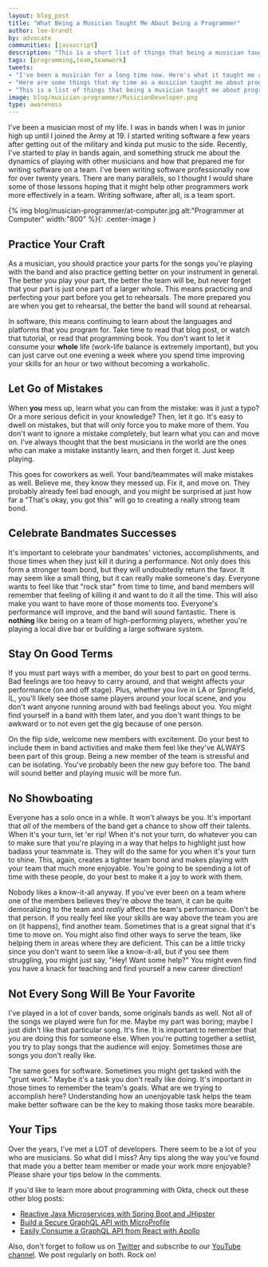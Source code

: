 ```yaml
---
layout: blog_post
title: "What Being a Musician Taught Me About Being a Programmer"
author: lee-brandt
by: advocate
communities: [javascript]
description: "This is a short list of things that being a musician taught me about being a programmer."
tags: [programming,team,teamwork]
tweets:
- "I've been a musician for a long time now. Here's what it taught me about being a programmer."
- "Here are some things that my time as a musician taught me about programming on a team"
- "This is a list of things that being a musician taught me about programming."
image: blog/musician-programmer/MusicianDeveloper.png
type: awareness
---
```


I've been a musician most of my life. I was in bands when I was in junior high up until I joined the Army at 19. I started writing software a few years after getting out of the military and kinda put music to the side. Recently, I've started to play in bands again, and something struck me about the dynamics of playing with other musicians and how that prepared me for writing software on a team. I've been writing software professionally now for over twenty years. There are many parallels, so I thought I would share some of those lessons hoping that it might help other programmers work more effectively in a team. Writing software, after all, is a team sport.

{% img blog/musician-programmer/at-computer.jpg alt:"Programmer at Computer" width:"800" %}{: .center-image }

## Practice Your Craft

As a musician, you should practice your parts for the songs you're playing with the band and also practice getting better on your instrument in general. The better you play your part, the better the team will be, but never forget that your part is just one part of a larger whole. This means practicing and perfecting your part before you get to rehearsals. The more prepared you are when you get to rehearsal, the better the band will sound at rehearsal. 

In software, this means continuing to learn about the languages and platforms that you program for. Take time to read that blog post, or watch that tutorial, or read that programming book. You don't want to let it consume your **whole** life (work-life balance is extremely important), but you can just carve out one evening a week where you spend time improving your skills for an hour or two without becoming a workaholic.

## Let Go of Mistakes

When **you** mess up, learn what you can from the mistake: was it just a typo? Or a more serious deficit in your knowledge? Then, let it go. It's easy to dwell on mistakes, but that will only force you to make more of them. You don't want to ignore a mistake completely, but learn what you can and move on. I've always thought that the best musicians in the world are the ones who can make a mistake instantly learn, and then forget it. Just keep playing.

This goes for coworkers as well. Your band/teammates will make mistakes as well. Believe me, they know they messed up. Fix it, and move on. They probably already feel bad enough, and you might be surprised at just how far a "That's okay, you got this" will go to creating a really strong team bond.

## Celebrate Bandmates Successes

It's important to celebrate your bandmates' victories, accomplishments, and those times when they just kill it during a performance. Not only does this form a stronger team bond, but they will undoubtedly return the favor. It may seem like a small thing, but it can really make someone's day. Everyone wants to feel like that "rock star" from time to time, and band members will remember that feeling of killing it and want to do it all the time. This will also make you want to have more of those moments too. Everyone's performance will improve, and the band will sound fantastic. There is **nothing** like being on a team of high-performing players, whether you're playing a local dive bar or building a large software system. 

## Stay On Good Terms

If you must part ways with a member, do your best to part on good terms. Bad feelings are too heavy to carry around, and that weight affects your performance (on and off stage). Plus, whether you live in LA or Springfield, IL, you'll likely see those same players around your local scene, and you don't want anyone running around with bad feelings about you. You might find yourself in a band with them later, and you don't want things to be awkward or to not even get the gig because of one person.

On the flip side, welcome new members with excitement. Do your best to include them in band activities and make them feel like they've ALWAYS been part of this group. Being a new member of the team is stressful and can be isolating. You've probably been the new guy before too. The band will sound better and playing music will be more fun.

## No Showboating

Everyone has a solo once in a while. It won't always be you. It's important that *all* of the members of the band get a chance to show off their talents. When it's your turn, let 'er rip! When it's not your turn, do whatever you can to make sure that you're playing in a way that helps to highlight just how badass your teammate is. They will do the same for you when it's your turn to shine. This, again, creates a tighter team bond and makes playing with your team that much more enjoyable. You're going to be spending a lot of time with these people, do your best to make it a joy to work with them.

Nobody likes a know-it-all anyway. If you've ever been on a team where one of the members believes they're *above* the team, it can be quite demoralizing to the team and *really* affect the team's performance. Don't be that person. If you really feel like your skills are way above the team you are on (it happens), find another team. Sometimes that is a great signal that it's time to move on. You might also find other ways to serve the team, like helping them in areas where they are deficient. This can be a little tricky since you don't want to seem like a know-it-all, but if you see them struggling, you might just say, "Hey! Want some help?" You might even find you have a knack for teaching and find yourself a new career direction!

## Not Every Song Will Be Your Favorite

I've played in a lot of cover bands, some originals bands as well. Not all of the songs we played were fun for me. Maybe my part was boring; maybe I just didn't like that particular song. It's fine. It is important to remember that you are doing this for someone else. When you're putting together a setlist, you try to play songs that the audience will enjoy. Sometimes those are songs you don't really like.

The same goes for software. Sometimes you might get tasked with the "grunt work." Maybe it's a task you don't really like doing. It's important in those times to remember the team's goals. What are we trying to accomplish here? Understanding how an unenjoyable task helps the team make better software can be the key to making those tasks more bearable.

## Your Tips

Over the years, I've met a LOT of developers. There seem to be a lot of you who are musicians. So what did I miss? Any tips along the way you've found that made you a better team member or made your work more enjoyable? Please share your tips below in the comments.

If you'd like to learn more about programming with Okta, check out these other blog posts:

* [Reactive Java Microservices with Spring Boot and JHipster](/blog/2021/01/20/reactive-java-microservices)
* [Build a Secure GraphQL API with MicroProfile](/blog/2021/01/11/microprofile-graphql)
* [Easily Consume a GraphQL API from React with Apollo](/blog/2021/01/08/graphql-apollo-react)

Also, don't forget to follow us on [Twitter](https://twitter.com/oktadev) and subscribe to our [YouTube channel](https://youtube.com/c/oktadev). We post regularly on both. Rock on!